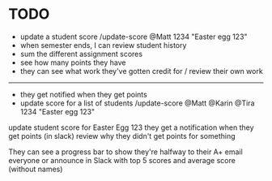 

# TODO
- update a student score
    /update-score @Matt 1234 "Easter egg 123"
- when semester ends, I can review student history
- sum the different assignment scores
- see how many points they have
- they can see what work they've gotten credit for / review their own work


-----------

- they get notified when they get points
- update score for a list of students
    /update-score @Matt @Karin @Tira 1234 "Easter egg 123"

update student score for Easter Egg 123
they get a notification when they get points
(in slack) review why they didn't get points for something

They can see a progress bar to show they're halfway to their A+
email everyone or announce in Slack with top 5 scores and average score (without names)

